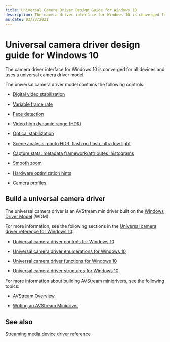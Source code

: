 ```yaml
---
title: Universal Camera Driver Design Guide for Windows 10
description: The camera driver interface for Windows 10 is converged for all devices and uses a universal camera driver model.
ms.date: 03/23/2021
---
```


# Universal camera driver design guide for Windows 10

The camera driver interface for Windows 10 is converged for all devices and uses a universal camera driver model.

The universal camera driver model contains the following controls:

- [Digital video stabilization](ksproperty-cameracontrol-extended-videostabilization.md)

- [Variable frame rate](ksproperty-cameracontrol-extended-vfr.md)

- [Face detection](ksproperty-cameracontrol-extended-facedetection.md)

- [Video high dynamic range (HDR)](ksproperty-cameracontrol-extended-videohdr.md)

- [Optical stabilization](ksproperty-cameracontrol-extended-ois.md)

- [Scene analysis: photo HDR, flash no flash, ultra low light](ksproperty-cameracontrol-extended-advancedphoto.md)

- [Capture stats: metadata framework/attributes, histograms](ksproperty-cameracontrol-extended-histogram.md)

- [Smooth zoom](ksproperty-cameracontrol-extended-zoom.md)

- [Hardware optimization hints](ksproperty-cameracontrol-extended-optimizationhint.md)

- [Camera profiles](ksproperty-cameracontrol-extended-profile.md)

## Build a universal camera driver

The universal camera driver is an AVStream minidriver built on the [Windows Driver Model](../kernel/introduction-to-wdm.md) (WDM).

For more information, see the following sections in the [Universal camera driver reference for Windows 10](windows-10-technical-preview-camera-drivers-reference.md):

- [Universal camera driver controls for Windows 10](camera-driver-controls.md)

- [Universal camera driver enumerations for Windows 10](camera-driver-enumerations.md)

- [Universal camera driver functions for Windows 10](camera-driver-functions.md)

- [Universal camera driver structures for Windows 10](camera-driver-structures.md)

For more information about building AVStream minidrivers, see the following topics:

- [AVStream Overview](avstream-overview.md)

- [Writing an AVStream Minidriver](writing-an-avstream-minidriver.md)

## See also

[Streaming media device driver reference](/windows-hardware/drivers/ddi/_stream/index)
